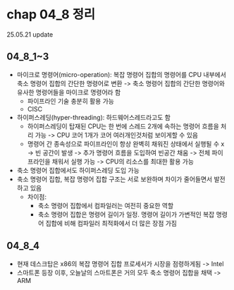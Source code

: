 # chap 04_8 정리 
25.05.21 update

## 04_8_1~3
* 마이크로 명령어(micro-operation): 복잡 명령어 집합의 명령어를 CPU 내부에서 축소 명령어 집합의 간단한 명령어로 변환 -> 축소 명령어 집합의 간단한 명령어와 유사한 명령어들을 마이크로 명령어라 함
    * 파이프라인 기술 충분히 활용 가능 
    * CISC 
* 하이퍼스레딩(hyper-threading): 하드웨어스레드라고도 함 
    * 하이퍼스레딩이 탑재된 CPU는 한 번에 스레드 2개에 속하는 명령어 흐름을 처리 가능 -> CPU 코어 1개가 코어 여러개인것처럼 보이게할 수 있음 
    * 명령어 간 종속성으로 파이프라인이 항상 완벽히 채워진 상태에서 실행될 수 x -> 빈 공간이 발생 -> 추가 명령어 흐름을 도입하여 빈공간 채움 -> 전체 파이프라인을 채워서 실행 가능 -> CPU의 리소스를 최대한 활용 가능 
* 축소 명령어 집합에서도 하이퍼스레딩 도입 가능 
* 축소 명령어 집합, 복잡 명령어 집합 구조는 서로 보완하며 차이가 줄어들면서 발전하고 있음 
    * 차이점: 
        * 축소 명령어 집합에서 컴파일러는 여전히 중요한 역할 
        * 축소 명령어 집합은 명령어 길이가 일정. 명령어 길이가 가변적인 복잡 명령어 집합에 비해 컴파일러 최적화에서 더 많은 장점 가짐 

## 04_8_4
* 현재 데스크탑은 x86의 복잡 명령어 집합 프로세서가 시장을 점령하게됨 -> Intel 
* 스마트폰 등장 이후, 오늘날의 스마트폰은 거의 모두 축소 명령어 집합을 채택 -> ARM